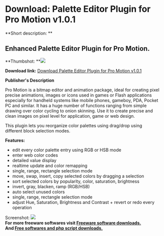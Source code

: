# Download: Palette Editor Plugin for Pro Motion v1.0.1

**Short description: **

## Enhanced Palette Editor Plugin for Pro Motion.

  
**Thumbshot: **![](http://www.freewarefiles.com/screenshot/paledishot_md.gif)   
  
**Download link:** [Download Palette Editor Plugin for Pro Motion v1.0.1](http://freesoftwares.boysofts.com/Palette-Editor-Plugin-For-Pro-Motion-V_program_21909.html)  
  

**Publisher's Description**  
  

Pro Motion is a bitmap editor and animation package, ideal for creating pixel
precise animations, images or icons used in games or Flash applications
especially for handheld systems like mobile phones, gameboy, PDA, Pocket PC
and similar. It has a huge number of functions ranging from simple drawing
over color cycling to onion skinning. Use it to create precise and clean
images on pixel level for application, game or web design.

This plugin lets you reorganize color palettes using drag/drop using different
block selection modes.

**Features:**

  * edit every color palette entry using RGB or HSB mode 
  * enter web color codes 
  * detailed value display 
  * realtime update and color remapping 
  * single, range, rectangle selection mode 
  * move, swap, insert, copy selected colors by dragging a selection 
  * sort selected colors by popularity, color, saturation, brightness 
  * invert, gray, blacken, ramp (RGB/HSB) 
  * auto select unused colors 
  * single, range, rectangle selection mode 
  * adjust Hue, Saturation, Brightness and Contrast + revert or redo every operation 

  
  
Screenshot: ![](http://www.freewarefiles.com/screenshot/paledishot.gif)  
**For more freeware softwares visit [Freeware software downloads.](http://freesoftwares.boysofts.com/)**   
**And [Free softwares and php script downloads.](http://www.boysofts.com/)**

